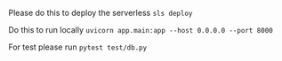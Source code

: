 Please do this to deploy the serverless
`sls deploy`

Do this to run locally
`uvicorn app.main:app --host 0.0.0.0 --port 8000`


For test please run
`pytest test/db.py`